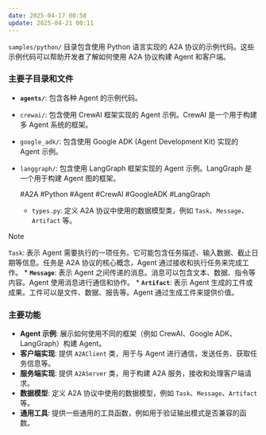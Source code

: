 ```yaml
---
date: 2025-04-17 00:58
update: 2025-04-21 00:11
---
```


`samples/python/` 目录包含使用 Python 语言实现的 A2A 协议的示例代码。这些示例代码可以帮助开发者了解如何使用 A2A 协议构建 Agent 和客户端。

### 主要子目录和文件

- **`agents/`**: 包含各种 Agent 的示例代码。
- `crewai/`: 包含使用 CrewAI 框架实现的 Agent 示例。CrewAI 是一个用于构建多 Agent 系统的框架。
- `google_adk/`: 包含使用 Google ADK (Agent Development Kit) 实现的 Agent 示例。
- `langgraph/`: 包含使用 LangGraph 框架实现的 Agent 示例。LangGraph 是一个用于构建 Agent 图的框架。

  #A2A #Python #Agent #CrewAI #GoogleADK #LangGraph

  - `types.py`: 定义 A2A 协议中使用的数据模型类，例如 `Task`、`Message`、`Artifact` 等。

> [!NOTE]
> `Task`: 表示 Agent 需要执行的一项任务。它可能包含任务描述、输入数据、截止日期等信息。任务是 A2A 协议的核心概念，Agent 通过接收和执行任务来完成工作。 * **`Message`**: 表示 Agent 之间传递的消息。消息可以包含文本、数据、指令等内容。Agent 使用消息进行通信和协作。 * **`Artifact`**: 表示 Agent 生成的工件或成果。工件可以是文件、数据、报告等。Agent 通过生成工件来提供价值。

### 主要功能

- **Agent 示例**: 展示如何使用不同的框架（例如 CrewAI、Google ADK、LangGraph）构建 Agent。
- **客户端实现**: 提供 `A2AClient` 类，用于与 Agent 进行通信，发送任务、获取任务信息等。
- **服务端实现**: 提供 `A2AServer` 类，用于构建 A2A 服务，接收和处理客户端请求。
- **数据模型**: 定义 A2A 协议中使用的数据模型，例如 `Task`、`Message`、`Artifact` 等。
- **通用工具**: 提供一些通用的工具函数，例如用于验证输出模式是否兼容的函数。

